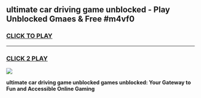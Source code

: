 
## ultimate car driving game unblocked - Play Unblocked Gmaes & Free #m4vf0
<h3>
<a href="https://premium.freeplayer.one?title=ultimate_car_driving_game_unblocked&ref=03M">CLICK TO PLAY</a></h3>
<hr>

<h3>
<a href="https://premium.freeplayer.one?title=ultimate_car_driving_game_unblocked&ref=03M">CLICK 2 PLAY</a>
  
</h3>

<a href="https://premium.freeplayer.one?title=ultimate_car_driving_game_unblocked&ref=03M"><img src="https://clearcache.store/games.png"></a>


**ultimate car driving game unblocked games unblocked: Your Gateway to Fun and Accessible Online Gaming**
